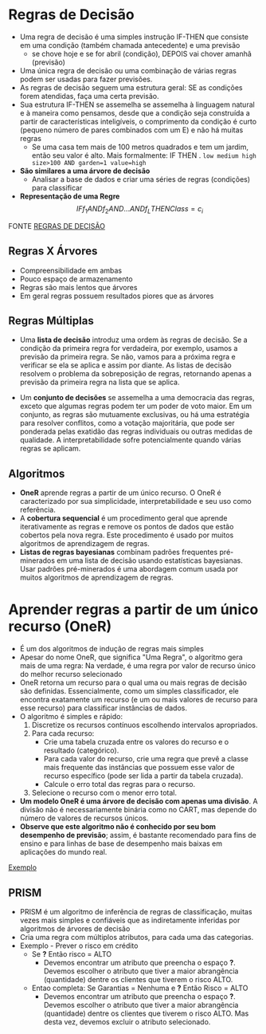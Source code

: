 # Regras de Decisão

- Uma regra de decisão é uma simples instrução IF-THEN que consiste em uma condição (também chamada antecedente) e uma previsão
    -  se chove hoje e se for abril (condição), DEPOIS vai chover amanhã (previsão)
- Uma única regra de decisão ou uma combinação de várias regras podem ser usadas para fazer previsões.
- As regras de decisão seguem uma estrutura geral: SE as condições forem atendidas, faça uma certa previsão.
-  Sua estrutura IF-THEN se assemelha se assemelha à linguagem natural e à maneira como pensamos, desde que a condição seja construída a partir de características inteligíveis, o comprimento da condição é curto (pequeno número de pares combinados com um E) e não há muitas regras
    - Se uma casa tem mais de 100 metros quadrados e tem um jardim, então seu valor é alto. Mais formalmente: IF THEN . `low medium high size>100 AND garden=1 value=high`
- **São similares a uma árvore de decisão**
    - Analisar a base de dados e criar uma séries de regras (condições) para classificar
- **Representação de uma Regre**
$$IF f_1 AND f_2 AND ... AND f_L THEN Class = c_i$$
    
FONTE [REGRAS DE DECISÃO](https://christophm.github.io/interpretable-ml-book/rules.html)

## Regras X Árvores


- Compreensibilidade em ambas
- Pouco espaço de armazenamento
- Regras são mais lentos que árvores
- Em geral regras possuem resultados piores que as árvores

## Regras Múltiplas

- Uma **lista de decisão** introduz uma ordem às regras de decisão. Se a condição da primeira regra for verdadeira, por exemplo, usamos a previsão da primeira regra. Se não, vamos para a próxima regra e verificar se ela se aplica e assim por diante. As listas de decisão resolvem o problema da sobreposição de regras, retornando apenas a previsão da primeira regra na lista que se aplica.

- Um **conjunto de decisões** se assemelha a uma democracia das regras, exceto que algumas regras podem ter um poder de voto maior. Em um conjunto, as regras são mutuamente exclusivas, ou há uma estratégia para resolver conflitos, como a votação majoritária, que pode ser ponderada pelas exatidão das regras individuais ou outras medidas de qualidade. A interpretabilidade sofre potencialmente quando várias regras se aplicam.

## Algoritmos

- **OneR** aprende regras a partir de um único recurso. O OneR é caracterizado por sua simplicidade, interpretabilidade e seu uso como referência.
- A **cobertura sequencial** é um procedimento geral que aprende iterativamente as regras e remove os pontos de dados que estão cobertos pela nova regra. Este procedimento é usado por muitos algoritmos de aprendizagem de regras.
- **Listas de regras bayesianas** combinam padrões frequentes pré-minerados em uma lista de decisão usando estatísticas bayesianas. Usar padrões pré-minerados é uma abordagem comum usada por muitos algoritmos de aprendizagem de regras.

# Aprender regras a partir de um único recurso (OneR)

- É um dos algoritmos de indução de regras mais simples
- Apesar do nome OneR, que significa "Uma Regra", o algoritmo gera mais de uma regra: Na verdade, é uma regra por valor de recurso único do melhor recurso selecionado
-  OneR retorna um recurso para o qual uma ou mais regras de decisão são definidas. Essencialmente, como um simples classificador, ele encontra exatamente um recurso (e um ou mais valores de recurso para esse recurso) para classificar instâncias de dados.
- O algoritmo é simples e rápido:
    1. Discretize os recursos contínuos escolhendo intervalos apropriados.
    2. Para cada recurso:
        - Crie uma tabela cruzada entre os valores do recurso e o resultado (categórico).
        - Para cada valor do recurso, crie uma regra que prevê a classe mais frequente das instâncias que possuem esse valor de recurso específico (pode ser lida a partir da tabela cruzada).
        - Calcule o erro total das regras para o recurso.
    3. Selecione o recurso com o menor erro total.
- **Um modelo OneR é uma árvore de decisão com apenas uma divisão**. A divisão não é necessariamente binária como no CART, mas depende do número de valores de recursos únicos.
- **Observe que este algoritmo não é conhecido por seu bom desempenho de previsão**; assim, é bastante recomendado para fins de ensino e para linhas de base de desempenho mais baixas em aplicações do mundo real.

[Exemplo](https://christophm.github.io/interpretable-ml-book/rules.html#learn-rules-from-a-single-feature-oner)

## PRISM

- PRISM é um algoritmo de  inferência  de  regras  de  classificação,  muitas  vezes  mais  simples  e  confiáveis que as indiretamente inferidas por algoritmos de árvores de decisão
- Cria uma regra com múltiplos atributos, para cada uma das categorias. 
- Exemplo - Prever o risco em crédito
    - Se **?** Então risco = ALTO
        -  Devemos encontrar um atributo que preencha o espaço **?**. Devemos escolher o atributo que tiver a maior abrangência (quantidade) dentre os clientes que tiverem o risco ALTO.
    - Entao completa: Se Garantias = Nenhuma e **?** Então Risco = ALTO
        -  Devemos encontrar um atributo que preencha o espaço **?**. Devemos escolher o atributo que tiver a maior abrangência (quantidade) dentre os clientes que tiverem o risco ALTO. Mas desta vez, devemos excluir o atributo selecionado. 

